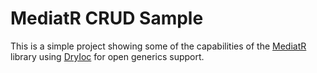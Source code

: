 # MediatR CRUD Sample

This is a simple project showing some of the capabilities of the [MediatR](https://github.com/jbogard/MediatR) library using [DryIoc](https://github.com/dadhi/DryIoc) for open generics support.
